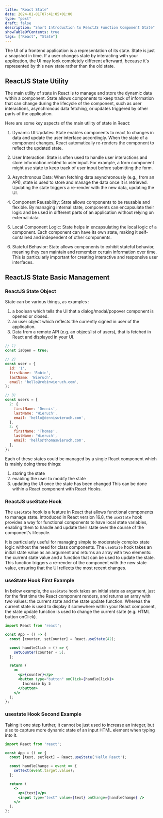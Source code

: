 ```yaml
---
title: "React State"
date: 2024-01-01T07:41:05+01:00
type: "post"
draft: false 
description: "Short Introduction to ReactJS Function Component State"
showTableOfContents: true
tags: ["React", "State"]
---
```

The UI of a frontend application is a representation of its state. State is just a snapshot in time. If a user changes state by interacting with your application, the UI may look completely different afterward, because it's represented by this new state rather than the old state.

## ReactJS State Utility


The main utility of state in React is to manage and store the dynamic data within a component. State allows components to keep track of information that can change during the lifecycle of the component, such as user interactions, asynchronous data fetching, or updates triggered by other parts of the application.

Here are some key aspects of the main utility of state in React:

1. Dynamic UI Updates: State enables components to react to changes in data and update the user interface accordingly. When the state of a component changes, React automatically re-renders the component to reflect the updated state.

2. User Interaction: State is often used to handle user interactions and store information related to user input. For example, a form component might use state to keep track of user input before submitting the form.

3. Asynchronous Data: When fetching data asynchronously (e.g., from an API), state is used to store and manage the data once it is retrieved. Updating the state triggers a re-render with the new data, updating the UI.

4. Component Reusability: State allows components to be reusable and flexible. By managing internal state, components can encapsulate their logic and be used in different parts of an application without relying on external data.

5. Local Component Logic: State helps in encapsulating the local logic of a component. Each component can have its own state, making it self-contained and independent of other components.

6. Stateful Behavior: State allows components to exhibit stateful behavior, meaning they can maintain and remember certain information over time. This is particularly important for creating interactive and responsive user interfaces.

## ReactJS State Basic Management

### ReactJS State Object

State can be various things, as examples :

1. a boolean which tells the UI that a dialog/modal/popover component is opened or closed.
2. an user object which reflects the currently signed in user of the application.
3. Data from a remote API (e.g. an object/list of users), that is fetched in React and displayed in your UI.

```jsx
// 1)
const isOpen = true;

// 2)
const user = {
  id: '1',
  firstName: 'Robin',
  lastName: 'Wieruch',
  email: 'hello@robinwieruch.com',
};

// 3)
const users = {
  2: {
    firstName: 'Dennis',
    lastName: 'Wieruch',
    email: 'hello@denniswieruch.com',
  },
  3: {
    firstName: 'Thomas',
    lastName: 'Wieruch',
    email: 'hello@thomaswieruch.com',
  },
};
```
Each of these states could be managed by a single React component which is mainly doing three things:

1. storing the state
2. enabling the user to modify the state
3. updating the UI once the state has been changed
This can be done within a React component with React Hooks. 

### ReactJS useState Hook

The `useState` hook is a feature in React that allows functional components to manage state. Introduced in React version 16.8, the `useState` hook provides a way for functional components to have local state variables, enabling them to handle and update their state over the course of the component's lifecycle. 

It is particularly useful for managing simple to moderately complex state logic without the need for class components. The `useState` hook takes an initial state value as an argument and returns an array with two elements: the current state value and a function that can be used to update the state. This function triggers a re-render of the component with the new state value, ensuring that the UI reflects the most recent changes. 

### useState Hook First Example

In below example, the `useState` hook takes an initial state as argument, just for the first time the React component renders, and returns an array with two values: the current state and the state update function. Whereas the current state is used to display it somewhere within your React component, the state update function is used to change the current state (e.g. HTML button onClick).

```jsx
import React from 'react';

const App = () => {
  const [counter, setCounter] = React.useState(42);

  const handleClick = () => {
    setCounter(counter + 5);
  };

  return (
    <>
      <p>{counter}</p>
      <button type="button" onClick={handleClick}>
        Increase by 5
      </button>
    </>
  );
};
```

### usestate Hook Second Example

Taking it one step further, it cannot be just used to increase an integer, but also to capture more dynamic state of an input HTML element when typing into it. 

```jsx
import React from 'react';

const App = () => {
  const [text, setText] = React.useState('Hello React');

  const handleChange = event => {
    setText(event.target.value);
  };

  return (
    <>
      <p>{text}</p>
      <input type="text" value={text} onChange={handleChange} />
    </>
  );
};
```


